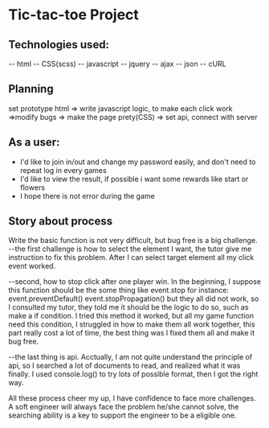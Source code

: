 # Tic-tac-toe Project
## Technologies used:
-- html
-- CSS(scss)
-- javascript
-- jquery
-- ajax
-- json
-- cURL

## Planning
set prototype html => write javascript logic, to make each click work
=>modify bugs => make the page prety(CSS) => set api, connect with server

## As a user:
- I'd like to join in/out and change my password easily, and don't need to repeat log in every games
- I'd like to view the result, if possible i want some rewards like start or flowers
- I hope there is not error during the game

## Story about process
Write the basic function is not very difficult, but bug free is a big challenge.
--the first challenge is how to select the element I want, the tutor give me instruction to fix this problem. After I can select target element all my click event worked.

--second, how to stop click after one player win. In the beginning, I suppose this function should be the some thing like event.stop for instance:
event.preventDefault()
event.stopPropagation()
but they all did not work, so I consulted my tutor, they told me it should be the logic to do so, such as make a if condition. I tried this method it worked, but all my game function need this condition, I struggled in how to make them all work together, this part really cost a lot of time, the best thing was I fixed them all and make it bug free.

--the last thing is api. Acctually, I am not quite understand the principle of api, so I searched a lot of documents to read, and realized what it was finally. I used console.log() to try lots of possible format, then I got the right way.

All these process cheer my up, I have confidence to face more challenges. A soft engineer will always face the problem he/she cannot solve, the searching ability is a key to support the engineer to be a eligible one.
